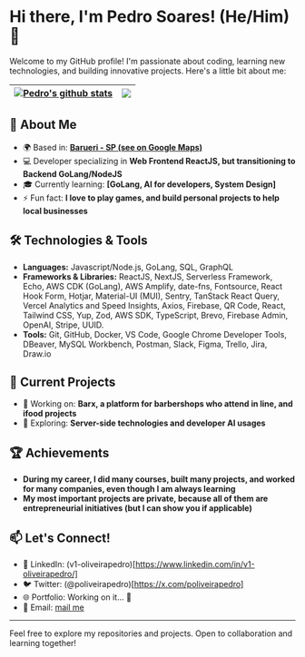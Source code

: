 # Hi there, I'm Pedro Soares! (He/Him) 👋

Welcome to my GitHub profile! I'm passionate about coding, learning new technologies, and building innovative projects. Here's a little bit about me:


| <a href="https://github.com/pedroSoaresll/github-readme-stats"><img align="center" src="https://github-readme-stats-ten-nu-13.vercel.app/api?username=pedroSoaresll&show_icons=true&include_all_commits=true&theme=buefy&hide_border=true&v=1" alt="Pedro's github stats" /></a> | <a href="https://github.com/pedroSoaresll/github-readme-stats"><img align="center" src="https://github-readme-stats-ten-nu-13.vercel.app/api/top-langs/?username=pedroSoaresll&layout=compact&theme=buefy&hide_border=true&v=1" /></a> |
| ------------- | ------------- |

## 🚀 About Me

- 🌍 Based in: **[Barueri - SP (see on Google Maps)](https://maps.app.goo.gl/AwBEiy2FNgMPNui3A)**
- 💻 Developer specializing in **Web Frontend ReactJS, but transitioning to Backend GoLang/NodeJS**
- 🎓 Currently learning: **[GoLang, AI for developers, System Design]**
- ⚡ Fun fact: **I love to play games, and build personal projects to help local businesses**

## 🛠️ Technologies & Tools

- **Languages:** Javascript/Node.js, GoLang, SQL, GraphQL
- **Frameworks & Libraries:** ReactJS, NextJS, Serverless Framework, Echo, AWS CDK (GoLang), AWS Amplify, date-fns, Fontsource, React Hook Form, Hotjar, Material-UI (MUI), Sentry, TanStack React Query, Vercel Analytics and Speed Insights, Axios, Firebase, QR Code, React, Tailwind CSS, Yup, Zod, AWS SDK, TypeScript, Brevo, Firebase Admin, OpenAI, Stripe, UUID.
- **Tools:** Git, GitHub, Docker, VS Code, Google Chrome Developer Tools, DBeaver, MySQL Workbench, Postman, Slack, Figma, Trello, Jira, Draw.io

## 🌱 Current Projects

- 🔭 Working on: **Barx, a platform for barbershops who attend in line, and ifood projects**
- 🧠 Exploring: **Server-side technologies and developer AI usages**

## 🏆 Achievements

- **During my career, I did many courses, built many projects, and worked for many companies, even though I am always learning**
- **My most important projects are private, because all of them are entrepreneurial initiatives (but I can show you if applicable)**

## 📫 Let's Connect!

- 💼 LinkedIn: (v1-oliveirapedro)[https://www.linkedin.com/in/v1-oliveirapedro/]
- 🐦 Twitter: (@poliveirapedro)[https://x.com/poliveirapedro]
- 🌐 Portfolio: Working on it... 🚧
- 📧 Email: [mail me](mailto:pedrodepaivasoaresll@gmail.com)

---

Feel free to explore my repositories and projects. Open to collaboration and learning together!


